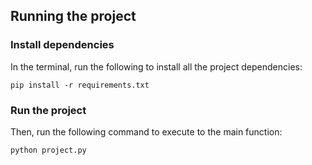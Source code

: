 ## Running the project

### Install dependencies

In the terminal, run the following to install all the project dependencies:

`pip install -r requirements.txt`

### Run the project

Then, run the following command to execute to the main function:

`python project.py`

